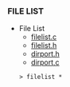 ### FILE LIST
* File List
    * [filelist.c](https://github.com/csbyun-data/C-Pro/blob/main/chap03/FileList/filelist.c)
    * [filelist.h](https://github.com/csbyun-data/C-Pro/blob/main/chap03/FileList/filelist.h)
    * [dirport.h](https://github.com/csbyun-data/C-Pro/blob/main/chap03/FileList/dirport.h)
    * [dirport,c](https://github.com/csbyun-data/C-Pro/blob/main/chap03/FileList/dirport.c)
    ```
    > filelist *
    ```
